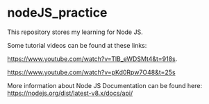 # nodeJS_practice
This repository stores my learning for Node JS.

Some tutorial videos can be found at these links: 

https://www.youtube.com/watch?v=TlB_eWDSMt4&t=918s.

https://www.youtube.com/watch?v=pKd0Rpw7O48&t=25s

More information about Node JS Documentation can be found here: https://nodejs.org/dist/latest-v8.x/docs/api/
